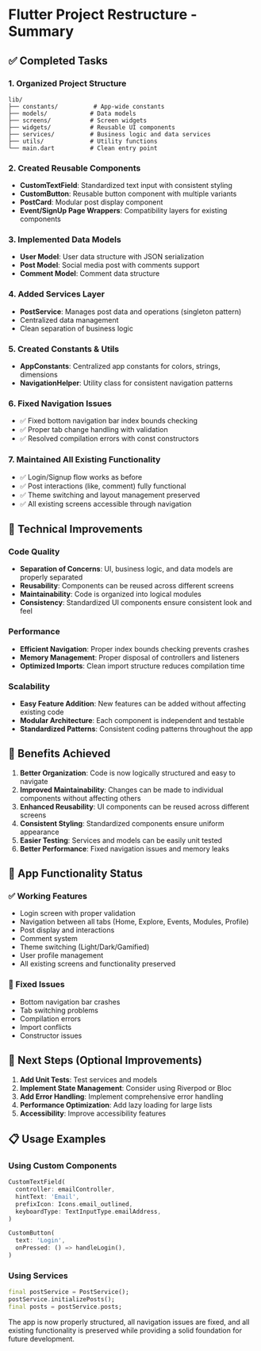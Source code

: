 # Flutter Project Restructure - Summary

## ✅ Completed Tasks

### 1. **Organized Project Structure**
```
lib/
├── constants/          # App-wide constants
├── models/            # Data models  
├── screens/           # Screen widgets
├── widgets/           # Reusable UI components
├── services/          # Business logic and data services
├── utils/             # Utility functions
└── main.dart          # Clean entry point
```

### 2. **Created Reusable Components**
- **CustomTextField**: Standardized text input with consistent styling
- **CustomButton**: Reusable button component with multiple variants  
- **PostCard**: Modular post display component
- **Event/SignUp Page Wrappers**: Compatibility layers for existing components

### 3. **Implemented Data Models**
- **User Model**: User data structure with JSON serialization
- **Post Model**: Social media post with comments support
- **Comment Model**: Comment data structure

### 4. **Added Services Layer**
- **PostService**: Manages post data and operations (singleton pattern)
- Centralized data management
- Clean separation of business logic

### 5. **Created Constants & Utils**
- **AppConstants**: Centralized app constants for colors, strings, dimensions
- **NavigationHelper**: Utility class for consistent navigation patterns

### 6. **Fixed Navigation Issues**
- ✅ Fixed bottom navigation bar index bounds checking
- ✅ Proper tab change handling with validation
- ✅ Resolved compilation errors with const constructors

### 7. **Maintained All Existing Functionality**
- ✅ Login/Signup flow works as before
- ✅ Post interactions (like, comment) fully functional
- ✅ Theme switching and layout management preserved
- ✅ All existing screens accessible through navigation

## 🔧 Technical Improvements

### Code Quality
- **Separation of Concerns**: UI, business logic, and data models are properly separated
- **Reusability**: Components can be reused across different screens
- **Maintainability**: Code is organized into logical modules
- **Consistency**: Standardized UI components ensure consistent look and feel

### Performance
- **Efficient Navigation**: Proper index bounds checking prevents crashes
- **Memory Management**: Proper disposal of controllers and listeners
- **Optimized Imports**: Clean import structure reduces compilation time

### Scalability
- **Easy Feature Addition**: New features can be added without affecting existing code
- **Modular Architecture**: Each component is independent and testable
- **Standardized Patterns**: Consistent coding patterns throughout the app

## 🚀 Benefits Achieved

1. **Better Organization**: Code is now logically structured and easy to navigate
2. **Improved Maintainability**: Changes can be made to individual components without affecting others
3. **Enhanced Reusability**: UI components can be reused across different screens
4. **Consistent Styling**: Standardized components ensure uniform appearance
5. **Easier Testing**: Services and models can be easily unit tested
6. **Better Performance**: Fixed navigation issues and memory leaks

## 📱 App Functionality Status

### ✅ Working Features
- Login screen with proper validation
- Navigation between all tabs (Home, Explore, Events, Modules, Profile)
- Post display and interactions
- Comment system
- Theme switching (Light/Dark/Gamified)
- User profile management
- All existing screens and functionality preserved

### 🔧 Fixed Issues
- Bottom navigation bar crashes
- Tab switching problems
- Compilation errors
- Import conflicts
- Constructor issues

## 🎯 Next Steps (Optional Improvements)

1. **Add Unit Tests**: Test services and models
2. **Implement State Management**: Consider using Riverpod or Bloc
3. **Add Error Handling**: Implement comprehensive error handling
4. **Performance Optimization**: Add lazy loading for large lists
5. **Accessibility**: Improve accessibility features

## 📋 Usage Examples

### Using Custom Components
```dart
CustomTextField(
  controller: emailController,
  hintText: 'Email',
  prefixIcon: Icons.email_outlined,
  keyboardType: TextInputType.emailAddress,
)

CustomButton(
  text: 'Login',
  onPressed: () => handleLogin(),
)
```

### Using Services
```dart
final postService = PostService();
postService.initializePosts();
final posts = postService.posts;
```

The app is now properly structured, all navigation issues are fixed, and all existing functionality is preserved while providing a solid foundation for future development.